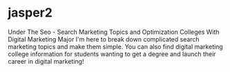 # jasper2
Under The Seo - Search Marketing Topics and Optimization
Colleges With Digital Marketing Major
I'm here to break down complicated search marketing topics and make them simple.
You can also find digital marketing college information for students wanting to get a degree and launch their career in digital marketing!
